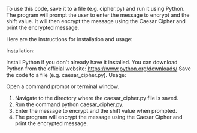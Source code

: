 To use this code, save it to a file (e.g. cipher.py) and run it using Python. The program will prompt the user to enter the message to encrypt and the shift value. It will then encrypt the message using the Caesar Cipher and print the encrypted message.

Here are the instructions for installation and usage:

Installation:

Install Python if you don't already have it installed. You can download Python from the official website: https://www.python.org/downloads/
Save the code to a file (e.g. caesar_cipher.py).
Usage:

Open a command prompt or terminal window.
1. Navigate to the directory where the caesar_cipher.py file is saved.
2. Run the command python caesar_cipher.py.
3. Enter the message to encrypt and the shift value when prompted.
4. The program will encrypt the message using the Caesar Cipher and print the encrypted message.